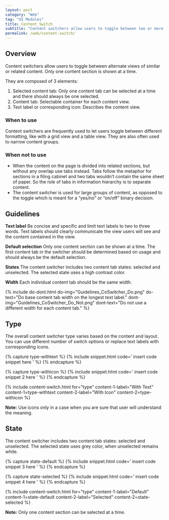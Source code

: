 ```yaml
---
layout: post
category: "Web"
tag: "UI Modules"
title: Content Switch
subtitle: "Content switchers allow users to toggle between two or more content sections within the same space on screen."
permalink: /web/content-switch/
---
```


## Overview

Content switchers allow users to toggle between alternate views of similar or related content. Only one content section is shown at a time.<br>

They are composed of 3 elements: 
1. Selected content tab: Only one content tab can be selected at a time and there should always be one selected.
2. Content tab: Selectable container for each content view.
3. Text label or corresponding icon: Describes the content view.

### When to use
Content switchers are frequently used to let users toggle between different formatting, like with a grid view and a table view. They are also often used to narrow content groups. 

### When not to use
- When the content on the page is divided into related sections, but without any overlap use tabs instead. Tabs follow the metaphor for sections in a filing cabinet and two tabs wouldn’t contain the same sheet of paper. So the role of tabs in information hierarchy is to separate content.<br>
- The content switcher is used for large groups of content, as opposed to the toggle which is meant for a “yes/no” or “on/off” binary decision.<br>

## Guidelines

**Text label**
Be concise and specific and limit text labels to two to three words.
Text labels should clearly communicate the view users will see and the content contained in the view.<br>

**Default selection**
Only one content section can be shown at a time. The first content tab in the switcher should be determined based on usage and should always be the default selection.<br>

**States**
The content switcher includes two content tab states: selected and unselected. The selected state uses a high contrast color.<br>

**Width**
Each individual content tab should be the same width.<br>

{% include do-dont.html 
  do-img="Guidelines_CoSwitcher_Do.png"
  do-text="Do base content tab width on the longest text label."
  dont-img="Guidelines_CoSwitcher_Do_Not.png"
  dont-text="Do not use a different width for each content tab."
%}

## Type
The overall content switcher type varies based on the content and layout. You can use different number of switch options or replace text labels with corresponding icons. 

<!-- Content switch -->
<!-- Content switch tab 1 -->
{% capture type-withtext %}
{% include snippet.html code='
insert code snippet here
' %}
{% endcapture %}

<!-- Content switch tab 2 -->
{% capture type-withicon %}
{% include snippet.html code='
insert code snippet 2 here
' %}
{% endcapture %}

<!-- Render Content -->
{% include content-switch.html for="type"
           content-1-label="With Text" content-1=type-withtext
           content-2-label="With Icon" content-2=type-withicon
%}
<!-- End content switch -->

**Note:** Use icons only in a case when you are sure that user will understand the meaning.

## State
The content switcher includes two content tab states: selected and unselected. The selected state uses grey color, when unselected remains white. 

<!-- Content switch -->
<!-- Content switch tab 1 -->
{% capture state-default %}
{% include snippet.html code='
insert code snippet 3 here
' %}
{% endcapture %}

<!-- Content switch tab 2 -->
{% capture state-selected %}
{% include snippet.html code='
insert code snippet 4 here
' %}
{% endcapture %}

<!-- Render Content -->
{% include content-switch.html for="type"
           content-1-label="Default" content-1=state-default
           content-2-label="Selected" content-2=state-selected
%}
<!-- End content switch -->

**Note:** Only one content section can be selected at a time.
  
  
